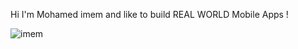 Hi I'm Mohamed imem and like to build REAL WORLD Mobile Apps !
<p><img align="center" src="https://github-readme-streak-stats.herokuapp.com/?user=mohamedimem&" alt="imem" /></p>

